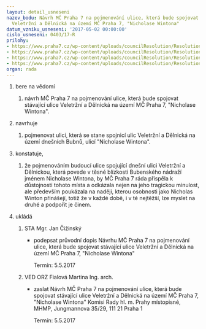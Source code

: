 ```yaml
---
layout: detail_usneseni
nazev_bodu: Návrh MČ Praha 7 na pojmenování ulice, která bude spojovat stávající ulice
  Veletržní a Dělnická na území MČ Praha 7, "Nicholase Wintona"
datum_vzniku_usneseni: '2017-05-02 00:00:00'
cislo_usneseni: 0403/17-R
prilohy:
- https://www.praha7.cz/wp-content/uploads/councilResolution/Resolutions/28982/export/c1duvodovazprava~196329.docx
- https://www.praha7.cz/wp-content/uploads/councilResolution/Resolutions/28982/export/c2navrh_pruvodniho_dopisu~196328.doc
- https://www.praha7.cz/wp-content/uploads/councilResolution/Resolutions/28982/export/c3zakresulicedomapovehopodkladu~196327.jpg
- https://www.praha7.cz/wp-content/uploads/councilResolution/Resolutions/28982/export/export~296189.pdf
organ: rada
---
```

<OL class=urzList_view id=urzList>
<LI class=urzClass1><SPAN name="1">bere na vědomí</SPAN> 
<OL class=urzOlClass>
<LI class=urzClass2 style="TEXT-ALIGN: left"><SPAN>
<P>návrh MČ Praha 7 na pojmenování ulice, která bude spojovat stávající ulice Veletržní a Dělnická na území MČ Praha 7, "Nicholase Wintona".</P></SPAN></LI></OL></LI>
<LI class=urzClass1><SPAN name="8">navrhuje</SPAN> 
<OL class=urzOlClass>
<LI class=urzClass2 style="TEXT-ALIGN: left"><SPAN>
<P>pojmenovat ulici, která se stane spojnicí ulic Veletržní a Dělnická na území dnešních Bubnů, ulicí "Nicholase Wintona".</P></SPAN></LI></OL></LI>
<LI class=urzClass1><SPAN name="50">konstatuje,</SPAN> 
<OL class=urzOlClass>
<LI class=urzClass2 style="TEXT-ALIGN: left"><SPAN>
<P>že pojmenováním budoucí ulice spojující dnešní ulici Veletržní a Dělnickou, která povede v těsné blízkosti Bubenského nádraží jménem Nicholase Wintona, by MČ Praha 7 ráda přispěla k důstojnosti tohoto místa a odkázala nejen na jeho tragickou minulost, ale především poukázala na naději, kterou osobnosti jako Nicholas Winton přinášejí, totiž že v každé době, i v té nejtěžší, lze myslet na druhé a podpořit je činem.</P></SPAN></LI></OL></LI>
<LI class=urzClass1 id=urzUkoly><SPAN name="1">ukládá</SPAN>
<OL class=urzOlClass>
<LI class=urzClass2><SPAN>
<P>STA Mgr. Jan Čižinský</P></SPAN>
<UL class=urzUlClass>
<LI class=urzClass3><SPAN>
<P>podepsat průvodní dopis Návrhu MČ Praha 7 na pojmenování ulice, která bude spojovat stávající ulice Veletržní a Dělnická na území MČ Praha 7, "Nicholase Wintona"</P></SPAN><SPAN class=urzUkolTermin>Termín:&nbsp;5.5.2017</SPAN></LI></UL></LI>
<LI class=urzClass2><SPAN>
<P>VED ORZ Fialová Martina Ing. arch.</P></SPAN>
<UL class=urzUlClass>
<LI class=urzClass3><SPAN>
<P>zaslat Návrh MČ Praha 7 na pojmenování ulice, která bude spojovat stávající ulice Veletržní a Dělnická na území MČ Praha 7, "Nicholase Wintona" Komisi Rady hl. m. Prahy místopisné, MHMP, Jungmannova 35/29, 111 21 Praha 1</P></SPAN><SPAN class=urzUkolTermin>Termín:&nbsp;5.5.2017</SPAN></LI></UL></LI></OL></LI></OL>